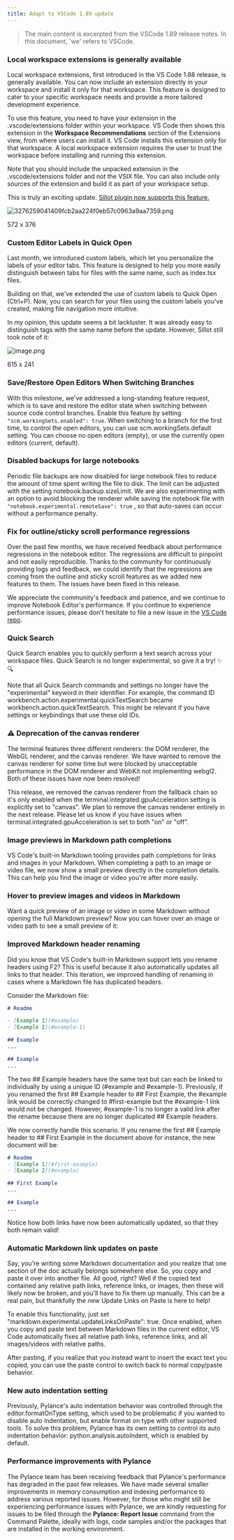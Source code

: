 ```yaml
---
title: Adapt to VSCode 1.89 update
---
```


> The main content is excerpted from the VSCode 1.89 release notes. In this document, 'we' refers to VSCode.

### Local workspace extensions is generally available

Local workspace extensions, first introduced in the VS Code 1.88 release, is generally available. You can now include an extension directly in your workspace and install it only for that workspace. This feature is designed to cater to your specific workspace needs and provide a more tailored development experience.

To use this feature, you need to have your extension in the .vscode/extensions folder within your workspace. VS Code then shows this extension in the **Workspace Recommendations** section of the Extensions view, from where users can install it. VS Code installs this extension only for that workspace. A local workspace extension requires the user to trust the workspace before installing and running this extension.

Note that you should include the unpacked extension in the .vscode/extensions folder and not the VSIX file. You can also include only sources of the extension and build it as part of your workspace setup.

This is truly an exciting update. [Sillot plugin now supports this feature.](https://liuyun.io/forward?goto=https%3A%2F%2Fgithub.com%2FHi-Windom%2FSillot%2Fissues%2F681)

![3276259041409fcb2aa224f0eb57c0963a9aa7359.png](https://assets.liuyun.io/file/2024/05/327625904-1409fcb2-aa22-4f0e-b57c-0963a9aa7359-P4i4Poz.png)

572 x 376

### Custom Editor Labels in Quick Open

Last month, we introduced custom labels, which let you personalize the labels of your editor tabs. This feature is designed to help you more easily distinguish between tabs for files with the same name, such as index.tsx files.

Building on that, we've extended the use of custom labels to Quick Open (Ctrl+P). Now, you can search for your files using the custom labels you've created, making file navigation more intuitive.

In my opinion, this update seems a bit lackluster. It was already easy to distinguish tags with the same name before the update. However, Sillot still took note of it:

![image.png](https://assets.liuyun.io/file/2024/05/image-oAqTEKL.png)

615 x 241

### Save/Restore Open Editors When Switching Branches

With this milestone, we've addressed a long-standing feature request, which is to save and restore the editor state when switching between source code control branches. Enable this feature by setting `"scm.workingSets.enabled": true`.
When switching to a branch for the first time, to control the open editors, you can use scm.workingSets.default setting. You can choose no open editors (empty), or use the currently open editors (current, default).

### Disabled backups for large notebooks

Periodic file backups are now disabled for large notebook files to reduce the amount of time spent writing the file to disk. The limit can be adjusted with the setting notebook.backup.sizeLimit. We are also experimenting with an option to avoid blocking the renderer while saving the notebook file with `"notebook.experimental.remoteSave": true` , so that auto-saves can occur without a performance penalty.

### Fix for outline/sticky scroll performance regressions

Over the past few months, we have received feedback about performance regressions in the notebook editor. The regressions are difficult to pinpoint and not easily reproducible. Thanks to the community for continuously providing logs and feedback, we could identify that the regressions are coming from the outline and sticky scroll features as we added new features to them. The issues have been fixed in this release.

We appreciate the community's feedback and patience, and we continue to improve Notebook Editor's performance. If you continue to experience performance issues, please don't hesitate to file a new issue in the [VS Code repo](https://liuyun.io/forward?goto=https%3A%2F%2Fgithub.com%2Fmicrosoft%2Fvscode%2Fissues "https://github.com/microsoft/vscode/issues").

### Quick Search

Quick Search enables you to quickly perform a text search across your workspace files. Quick Search is no longer experimental, so give it a try! ✨🔍

Note that all Quick Search commands and settings no longer have the "experimental" keyword in their identifier. For example, the command ID workbench.action.experimental.quickTextSearch became workbench.action.quickTextSearch. This might be relevant if you have settings or keybindings that use these old IDs.

### ⚠️ Deprecation of the canvas renderer

The terminal features three different renderers: the DOM renderer, the WebGL renderer, and the canvas renderer. We have wanted to remove the canvas renderer for some time but were blocked by unacceptable performance in the DOM renderer and WebKit not implementing webgl2. Both of these issues have now been resolved!

This release, we removed the canvas renderer from the fallback chain so it's only enabled when the terminal.integrated.gpuAcceleration setting is explicitly set to "canvas". We plan to remove the canvas renderer entirely in the next release. Please let us know if you have issues when terminal.integrated.gpuAcceleration is set to both "on" or "off".

### Image previews in Markdown path completions

VS Code's built-in Markdown tooling provides path completions for links and images in your Markdown. When completing a path to an image or video file, we now show a small preview directly in the completion details. This can help you find the image or video you're after more easily.

### Hover to preview images and videos in Markdown

Want a quick preview of an image or video in some Markdown without opening the full Markdown preview? Now you can hover over an image or video path to see a small preview of it:

### Improved Markdown header renaming

Did you know that VS Code's built-in Markdown support lets you rename headers using F2? This is useful because it also automatically updates all links to that header. This iteration, we improved handling of renaming in cases where a Markdown file has duplicated headers.

Consider the Markdown file:

```md
# Readme

- [Example 1](#example)
- [Example 2](#example-1)

## Example
...

## Example
...

```

The two ## Example headers have the same text but can each be linked to individually by using a unique ID (#example and #example-1). Previously, if you renamed the first ## Example header to ## First Example, the #example link would be correctly changed to #first-example but the #example-1 link would not be changed. However, #example-1 is no longer a valid link after the rename because there are no longer duplicated ## Example headers.

We now correctly handle this scenario. If you rename the first ## Example header to ## First Example in the document above for instance, the new document will be:

```md
# Readme
- [Example 1](#first-example)
- [Example 2](#example)

## First Example
...

## Example
...

```

Notice how both links have now been automatically updated, so that they both remain valid!

### Automatic Markdown link updates on paste

Say, you're writing some Markdown documentation and you realize that one section of the doc actually belongs somewhere else. So, you copy and paste it over into another file. All good, right? Well if the copied text contained any relative path links, reference links, or images, then these will likely now be broken, and you'll have to fix them up manually. This can be a real pain, but thankfully the new Update Links on Paste is here to help!

To enable this functionality, just set "markdown.experimental.updateLinksOnPaste": true. Once enabled, when you copy and paste text between Markdown files in the current editor, VS Code automatically fixes all relative path links, reference links, and all images/videos with relative paths.

After pasting, if you realize that you instead want to insert the exact text you copied, you can use the paste control to switch back to normal copy/paste behavior.

### New auto indentation setting

Previously, Pylance's auto indentation behavior was controlled through the editor.formatOnType setting, which used to be problematic if you wanted to disable auto indentation, but enable format on type with other supported tools. To solve this problem, Pylance has its own setting to control its auto indentation behavior: python.analysis.autoIndent, which is enabled by default.

### Performance improvements with Pylance

The Pylance team has been receiving feedback that Pylance's performance has degraded in the past few releases. We have made several smaller improvements in memory consumption and indexing performance to address various reported issues. However, for those who might still be experiencing performance issues with Pylance, we are kindly requesting for issues to be filed through the **Pylance: Report Issue** command from the Command Palette, ideally with logs, code samples and/or the packages that are installed in the working environment.
